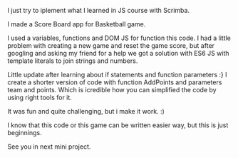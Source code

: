 I just try to iplement what I learned in JS course with Scrimba. 

I made a Score Board app for Basketball game.

I used a variables, functions and DOM JS for function this code. 
I had a little problem with creating a new game and reset the game score, but after googling and asking my friend for a help we got a solution with ES6 JS with template literals to join strings and numbers.

Little update after learning about if statements and function parameters :} I create a shorter version of code with function AddPoints and parameters team and points. Which is icredible how you can simplified the code by using right tools for it.

It was fun and quite challenging, but i make it work. :)

I know that this code or this game can be written easier way, but this is just beginnings.

See you in next mini project.
